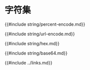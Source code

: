# 字符集

<!--
> [encoding/strings.md](https://github.com/rust-lang-nursery/rust-cookbook/blob/master/src/encoding/strings.md)
> <br />
> commit 97dabe59ae705bf6a2aaebbcd1d189ec2a83f98b - 2018.07.11
-->

{{#include string/percent-encode.md}}

{{#include string/url-encode.md}}

{{#include string/hex.md}}

{{#include string/base64.md}}

{{#include ../links.md}}
